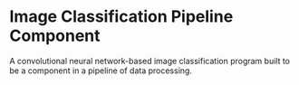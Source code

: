 # Image Classification Pipeline Component

A convolutional neural network-based image classification program built to be
a component in a pipeline of data processing.